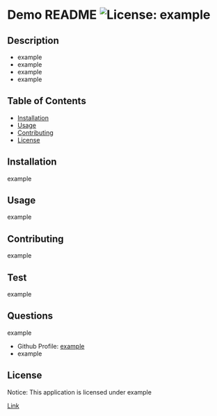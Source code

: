 # Demo README ![License: example](https://img.shields.io/badge/License-example-yellow.svg)

  ## Description

  * example
  * example
  * example
  * example
  
  ## Table of Contents
  * [Installation](#installation)
  * [Usage](#usage)
  * [Contributing](#contributing)
  * [License](#license)
  
  ## Installation

  example

  ## Usage

  example

  ## Contributing

  example

  ## Test

  example
  
  ## Questions

  example

  * Github Profile: [example](https://github.com/example)
  * example
  
  ## License
  Notice: This application is licensed under example
  
  [Link](../LICENSE)
    
  
